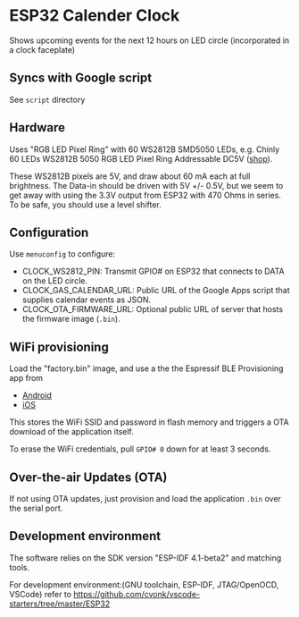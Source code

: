 # ESP32 Calender Clock

Shows upcoming events for the next 12 hours on LED circle (incorporated in a clock faceplate)

## Syncs with Google script

See `script` directory

## Hardware

Uses "RGB LED Pixel Ring" with 60 WS2812B SMD5050 LEDs, e.g. Chinly 60 LEDs WS2812B 5050 RGB LED Pixel Ring Addressable DC5V ([shop](https://www.amazon.com/gp/product/B0794YVW3T)).

These WS2812B pixels are 5V, and draw about 60 mA each at full brightness.
The Data-in should be driven with 5V +/- 0.5V, but we seem to get away with using the 3.3V output from ESP32 with 470 Ohms in series.  To be safe, you should use a level shifter.

## Configuration

Use `menuconfig` to configure:
- CLOCK_WS2812_PIN: Transmit GPIO# on ESP32 that connects to DATA on the LED circle.
- CLOCK_GAS_CALENDAR_URL: Public URL of the Google Apps script that supplies calendar events as JSON.
- CLOCK_OTA_FIRMWARE_URL: Optional public URL of server that hosts the firmware image (`.bin`).

## WiFi provisioning

Load the "factory.bin" image, and use a the the Espressif BLE Provisioning app from
- [Android](https://play.google.com/store/apps/details?id=com.espressif.provble)
- [iOS](https://apps.apple.com/in/app/esp-ble-provisioning/id1473590141)

This stores the WiFi SSID and password in flash memory and triggers a OTA download of the application itself.

To erase the WiFi credentials, pull `GPIO# 0` down for at least 3 seconds.

## Over-the-air Updates (OTA)

If not using OTA updates, just provision and load the application `.bin` over the serial port.

## Development environment

The software relies on the SDK version "ESP-IDF 4.1-beta2" and matching tools.

For development environment:(GNU toolchain, ESP-IDF, JTAG/OpenOCD, VSCode) refer to https://github.com/cvonk/vscode-starters/tree/master/ESP32

